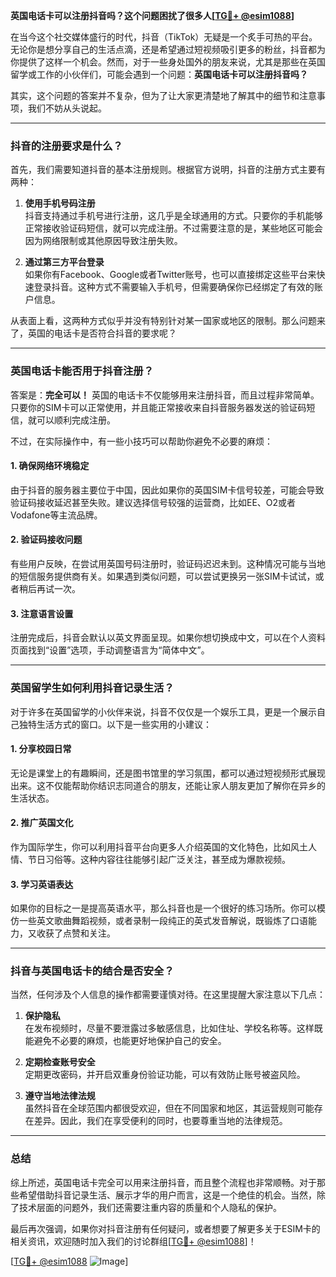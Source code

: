 **英国电话卡可以注册抖音吗？这个问题困扰了很多人[[TG💪+ @esim1088](https://t.me/s/esim1088)]**

在当今这个社交媒体盛行的时代，抖音（TikTok）无疑是一个炙手可热的平台。无论你是想分享自己的生活点滴，还是希望通过短视频吸引更多的粉丝，抖音都为你提供了这样一个机会。然而，对于一些身处国外的朋友来说，尤其是那些在英国留学或工作的小伙伴们，可能会遇到一个问题：**英国电话卡可以注册抖音吗？**

其实，这个问题的答案并不复杂，但为了让大家更清楚地了解其中的细节和注意事项，我们不妨从头说起。

---

### 抖音的注册要求是什么？

首先，我们需要知道抖音的基本注册规则。根据官方说明，抖音的注册方式主要有两种：

1. **使用手机号码注册**  
   抖音支持通过手机号进行注册，这几乎是全球通用的方式。只要你的手机能够正常接收验证码短信，就可以完成注册。不过需要注意的是，某些地区可能会因为网络限制或其他原因导致注册失败。

2. **通过第三方平台登录**  
   如果你有Facebook、Google或者Twitter账号，也可以直接绑定这些平台来快速登录抖音。这种方式不需要输入手机号，但需要确保你已经绑定了有效的账户信息。

从表面上看，这两种方式似乎并没有特别针对某一国家或地区的限制。那么问题来了，英国的电话卡是否符合抖音的要求呢？

---

### 英国电话卡能否用于抖音注册？

答案是：**完全可以！** 英国的电话卡不仅能够用来注册抖音，而且过程非常简单。只要你的SIM卡可以正常使用，并且能正常接收来自抖音服务器发送的验证码短信，就可以顺利完成注册。

不过，在实际操作中，有一些小技巧可以帮助你避免不必要的麻烦：

#### 1. 确保网络环境稳定  
由于抖音的服务器主要位于中国，因此如果你的英国SIM卡信号较差，可能会导致验证码接收延迟甚至失败。建议选择信号较强的运营商，比如EE、O2或者Vodafone等主流品牌。

#### 2. 验证码接收问题  
有些用户反映，在尝试用英国号码注册时，验证码迟迟未到。这种情况可能与当地的短信服务提供商有关。如果遇到类似问题，可以尝试更换另一张SIM卡试试，或者稍后再试一次。

#### 3. 注意语言设置  
注册完成后，抖音会默认以英文界面呈现。如果你想切换成中文，可以在个人资料页面找到“设置”选项，手动调整语言为“简体中文”。

---

### 英国留学生如何利用抖音记录生活？

对于许多在英国留学的小伙伴来说，抖音不仅仅是一个娱乐工具，更是一个展示自己独特生活方式的窗口。以下是一些实用的小建议：

#### 1. 分享校园日常  
无论是课堂上的有趣瞬间，还是图书馆里的学习氛围，都可以通过短视频形式展现出来。这不仅能帮助你结识志同道合的朋友，还能让家人朋友更加了解你在异乡的生活状态。

#### 2. 推广英国文化  
作为国际学生，你可以利用抖音平台向更多人介绍英国的文化特色，比如风土人情、节日习俗等。这种内容往往能够引起广泛关注，甚至成为爆款视频。

#### 3. 学习英语表达  
如果你的目标之一是提高英语水平，那么抖音也是一个很好的练习场所。你可以模仿一些英文歌曲舞蹈视频，或者录制一段纯正的英式发音解说，既锻炼了口语能力，又收获了点赞和关注。

---

### 抖音与英国电话卡的结合是否安全？

当然，任何涉及个人信息的操作都需要谨慎对待。在这里提醒大家注意以下几点：

1. **保护隐私**  
   在发布视频时，尽量不要泄露过多敏感信息，比如住址、学校名称等。这样既能避免不必要的麻烦，也能更好地保护自己的安全。

2. **定期检查账号安全**  
   定期更改密码，并开启双重身份验证功能，可以有效防止账号被盗风险。

3. **遵守当地法律法规**  
   虽然抖音在全球范围内都很受欢迎，但在不同国家和地区，其运营规则可能存在差异。因此，我们在享受便利的同时，也要尊重当地的法律规范。

---

### 总结

综上所述，英国电话卡完全可以用来注册抖音，而且整个流程也非常顺畅。对于那些希望借助抖音记录生活、展示才华的用户而言，这是一个绝佳的机会。当然，除了技术层面的问题外，我们还需要注重内容的质量和个人隐私的保护。

最后再次强调，如果你对抖音注册有任何疑问，或者想要了解更多关于ESIM卡的相关资讯，欢迎随时加入我们的讨论群组[[TG💪+ @esim1088](https://t.me/s/esim1088)]！

[[TG💪+ @esim1088](https://t.me/s/esim1088) ![Image](https://i.postimg.cc/4NQfJmqS/Snipaste-2025-05-13-00-14-12.png)]